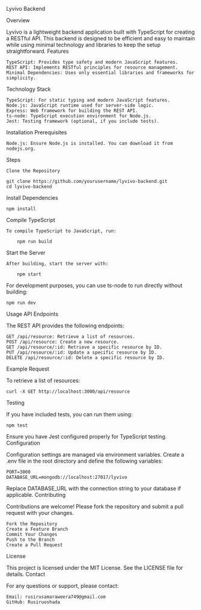 Lyvivo Backend

Overview

Lyvivo is a lightweight backend application built with TypeScript for creating a RESTful API. This backend is designed to be efficient and easy to maintain while using minimal technology and libraries to keep the setup straightforward.
Features

    TypeScript: Provides type safety and modern JavaScript features.
    REST API: Implements RESTful principles for resource management.
    Minimal Dependencies: Uses only essential libraries and frameworks for simplicity.

Technology Stack

    TypeScript: For static typing and modern JavaScript features.
    Node.js: JavaScript runtime used for server-side logic.
    Express: Web framework for building the REST API.
    ts-node: TypeScript execution environment for Node.js.
    Jest: Testing framework (optional, if you include tests).

Installation
Prerequisites

    Node.js: Ensure Node.js is installed. You can download it from nodejs.org.

Steps

    Clone the Repository

    git clone https://github.com/yourusername/lyvivo-backend.git
    cd lyvivo-backend

Install Dependencies

    npm install

Compile TypeScript

    To compile TypeScript to JavaScript, run:

        npm run build

Start the Server

    After building, start the server with:

        npm start

For development purposes, you can use ts-node to run directly without building:

    npm run dev
Usage
API Endpoints

The REST API provides the following endpoints:

    GET /api/resource: Retrieve a list of resources.
    POST /api/resource: Create a new resource.
    GET /api/resource/:id: Retrieve a specific resource by ID.
    PUT /api/resource/:id: Update a specific resource by ID.
    DELETE /api/resource/:id: Delete a specific resource by ID.

Example Request

To retrieve a list of resources:

    curl -X GET http://localhost:3000/api/resource

Testing

If you have included tests, you can run them using:

    npm test

Ensure you have Jest configured properly for TypeScript testing.
Configuration

Configuration settings are managed via environment variables. Create a .env file in the root directory and define the following variables:

    PORT=3000
    DATABASE_URL=mongodb://localhost:27017/lyvivo

Replace DATABASE_URL with the connection string to your database if applicable.
Contributing

Contributions are welcome! Please fork the repository and submit a pull request with your changes.

    Fork the Repository
    Create a Feature Branch
    Commit Your Changes
    Push to the Branch
    Create a Pull Request

License

This project is licensed under the MIT License. See the LICENSE file for details.
Contact

For any questions or support, please contact:

    Email: rusirusamaraweera749@gmail.com
    GitHub: Rusiruoshada
